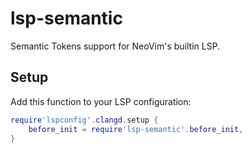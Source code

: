 # lsp-semantic
Semantic Tokens support for NeoVim's builtin LSP.

## Setup
Add this function to your LSP configuration:

```lua
require'lspconfig'.clangd.setup {
    before_init = require'lsp-semantic'.before_init,
}
```
